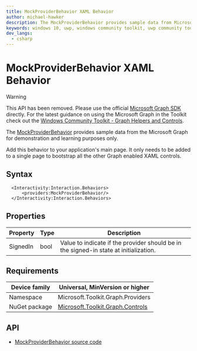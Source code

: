 ```yaml
---
title: MockProviderBehavior XAML Behavior
author: michael-hawker
description: The MockProviderBehavior provides sample data from Microsoft Graph.
keywords: windows 10, uwp, windows community toolkit, uwp community toolkit, uwp toolkit, graph, login, authentication, interactive, provider, identity, mock, sample
dev_langs:
  - csharp
---
```


# MockProviderBehavior XAML Behavior

> [!WARNING]
> This API has been removed. Please use the official [Microsoft Graph SDK](https://github.com/microsoftgraph/msgraph-sdk-dotnet) directly. For the latest guidance on using the Microsoft Graph in the Toolkit check out the [Windows Community Toolkit - Graph Helpers and Controls](../overview.md).

<!-- Describe your control -->
The [MockProviderBehavior](/dotnet/api/microsoft.toolkit.graph.providers.mockproviderbehavior) provides sample data from the Microsoft Graph for demonstration and learning purposes only.

Add this behavior to your application's main page. It only needs to be added to a single page to bootstrap all the other Graph enabled XAML controls.

## Syntax

```xaml
  <Interactivity:Interaction.Behaviors>
      <providers:MockProviderBehavior/>
  </Interactivity:Interaction.Behaviors>
```

## Properties

| Property | Type | Description |
| -- | -- | -- |
| SignedIn | bool | Value to indicate if the provider should be in the signed-in state at initialization. |

## Requirements

| Device family | Universal, MinVersion or higher   |
| -- | -- |
| Namespace | Microsoft.Toolkit.Graph.Providers |
| NuGet package | [Microsoft.Toolkit.Graph.Controls](https://www.nuget.org/packages/Microsoft.Toolkit.Graph.Controls) |

## API

* [MockProviderBehavior source code](https://github.com/windows-toolkit/Graph-Controls/blob/rel/7.0.0/Microsoft.Toolkit.Graph.Controls/Providers/MockProviderBehavior.cs)